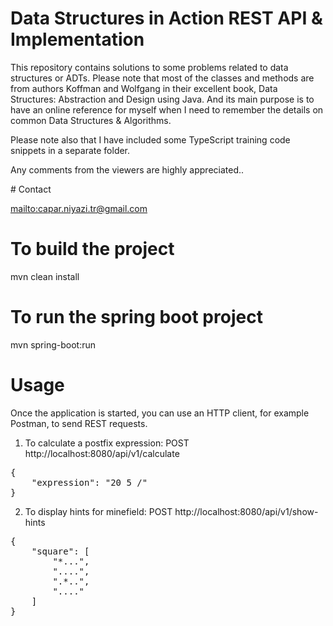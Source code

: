 # Data Structures in Action REST API & Implementation

This repository contains solutions to some problems related to data structures or ADTs.
Please note that most of the classes and methods are from authors Koffman and Wolfgang
in their excellent book, Data Structures: Abstraction and Design using Java.
And its main purpose is to have an online reference for myself when I need to remember
the details on common Data Structures & Algorithms.
<p></p>
Please note also that I have included some TypeScript training code snippets in a separate folder.
<p>
Any comments from the viewers are highly appreciated..
</p>
# Contact

<mailto:capar.niyazi.tr@gmail.com>

# To build the project

mvn clean install

# To run the spring boot project

mvn spring-boot:run

# Usage

Once the application is started, you can use an HTTP client, for example Postman, to send
REST requests.

1. To calculate a postfix expression:
   POST http://localhost:8080/api/v1/calculate

<p></p>
<pre>
{
    "expression": "20 5 /"
}
</pre>

2. To display hints for minefield:
   POST http://localhost:8080/api/v1/show-hints

<p></p>
<pre>
{
    "square": [
        "*...",
        "....",
        ".*..",
        "...."
    ]
}
</pre>
